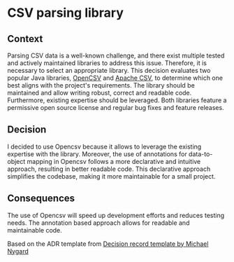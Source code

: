 # CSV parsing library

## Context

Parsing CSV data is a well-known challenge, and there exist multiple tested and actively maintained libraries to address this issue. Therefore, it is necessary to select an appropriate library. 
This decision evaluates two popular Java libraries, [OpenCSV](https://opencsv.sourceforge.net/) and [Apache CSV](https://commons.apache.org/proper/commons-csv/), to determine which one best aligns with the project's requirements. The library should be maintained and allow writing robust, correct and readable code. Furthermore, existing expertise should be leveraged. 
Both libraries feature a permissive open source license and regular bug fixes and feature releases. 


## Decision

I decided to use Opencsv because it allows to leverage the existing expertise with the library. Moreover, the use of annotations for data-to-object mapping in Opencsv follows a more declarative and intuitive approach, resulting in better readable code. This declarative approach simplifies the codebase, making it more maintainable for a small project.

## Consequences

The use of Opencsv will speed up development efforts and reduces testing needs. The annotation based approach allows for readable and maintainable code.



Based on the ADR template from [Decision record template by Michael Nygard](https://github.com/joelparkerhenderson/architecture-decision-record/blob/main/locales/en/templates/decision-record-template-by-michael-nygard/index.md)